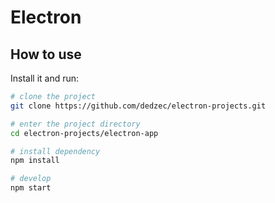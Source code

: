 # Electron

## How to use

Install it and run:

```sh
# clone the project
git clone https://github.com/dedzec/electron-projects.git

# enter the project directory
cd electron-projects/electron-app

# install dependency
npm install

# develop
npm start
```
